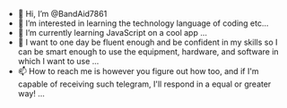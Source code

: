 - 👋 Hi, I’m @BandAid7861
- 👀 I’m interested in learning the technology language of coding etc...
- 🌱 I’m currently learning JavaScript on a cool app ...
- 💞️ I want to one day be fluent enough and be confident in my skills so I can be smart enough to use the equipment, hardware, and software in which I want to use ...
- 📫 How to reach me is however you figure out how too, and if I'm capable of receiving such telegram, I'll respond in a equal or greater way! ...

<!---
BandAid7861/BandAid7861 is a ✨ special ✨ repository because its `README.md` (this file) appears on your GitHub profile.
You can click the Preview link to take a look at your changes.
--->
